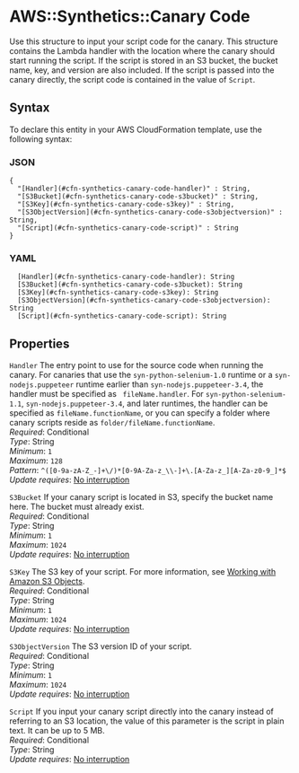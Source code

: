 # AWS::Synthetics::Canary Code<a name="aws-properties-synthetics-canary-code"></a>

Use this structure to input your script code for the canary\. This structure contains the Lambda handler with the location where the canary should start running the script\. If the script is stored in an S3 bucket, the bucket name, key, and version are also included\. If the script is passed into the canary directly, the script code is contained in the value of `Script`\. 

## Syntax<a name="aws-properties-synthetics-canary-code-syntax"></a>

To declare this entity in your AWS CloudFormation template, use the following syntax:

### JSON<a name="aws-properties-synthetics-canary-code-syntax.json"></a>

```
{
  "[Handler](#cfn-synthetics-canary-code-handler)" : String,
  "[S3Bucket](#cfn-synthetics-canary-code-s3bucket)" : String,
  "[S3Key](#cfn-synthetics-canary-code-s3key)" : String,
  "[S3ObjectVersion](#cfn-synthetics-canary-code-s3objectversion)" : String,
  "[Script](#cfn-synthetics-canary-code-script)" : String
}
```

### YAML<a name="aws-properties-synthetics-canary-code-syntax.yaml"></a>

```
  [Handler](#cfn-synthetics-canary-code-handler): String
  [S3Bucket](#cfn-synthetics-canary-code-s3bucket): String
  [S3Key](#cfn-synthetics-canary-code-s3key): String
  [S3ObjectVersion](#cfn-synthetics-canary-code-s3objectversion): String
  [Script](#cfn-synthetics-canary-code-script): String
```

## Properties<a name="aws-properties-synthetics-canary-code-properties"></a>

`Handler`  <a name="cfn-synthetics-canary-code-handler"></a>
The entry point to use for the source code when running the canary\. For canaries that use the `syn-python-selenium-1.0` runtime or a `syn-nodejs.puppeteer` runtime earlier than `syn-nodejs.puppeteer-3.4`, the handler must be specified as ` fileName.handler`\. For `syn-python-selenium-1.1`, `syn-nodejs.puppeteer-3.4`, and later runtimes, the handler can be specified as ` fileName.functionName `, or you can specify a folder where canary scripts reside as ` folder/fileName.functionName `\.  
*Required*: Conditional  
*Type*: String  
*Minimum*: `1`  
*Maximum*: `128`  
*Pattern*: `^([0-9a-zA-Z_-]+\/)*[0-9A-Za-z_\\-]+\.[A-Za-z_][A-Za-z0-9_]*$`  
*Update requires*: [No interruption](https://docs.aws.amazon.com/AWSCloudFormation/latest/UserGuide/using-cfn-updating-stacks-update-behaviors.html#update-no-interrupt)

`S3Bucket`  <a name="cfn-synthetics-canary-code-s3bucket"></a>
If your canary script is located in S3, specify the bucket name here\. The bucket must already exist\.   
*Required*: Conditional  
*Type*: String  
*Minimum*: `1`  
*Maximum*: `1024`  
*Update requires*: [No interruption](https://docs.aws.amazon.com/AWSCloudFormation/latest/UserGuide/using-cfn-updating-stacks-update-behaviors.html#update-no-interrupt)

`S3Key`  <a name="cfn-synthetics-canary-code-s3key"></a>
The S3 key of your script\. For more information, see [Working with Amazon S3 Objects](https://docs.aws.amazon.com/AmazonS3/latest/dev/UsingObjects.html)\.  
*Required*: Conditional  
*Type*: String  
*Minimum*: `1`  
*Maximum*: `1024`  
*Update requires*: [No interruption](https://docs.aws.amazon.com/AWSCloudFormation/latest/UserGuide/using-cfn-updating-stacks-update-behaviors.html#update-no-interrupt)

`S3ObjectVersion`  <a name="cfn-synthetics-canary-code-s3objectversion"></a>
The S3 version ID of your script\.  
*Required*: Conditional  
*Type*: String  
*Minimum*: `1`  
*Maximum*: `1024`  
*Update requires*: [No interruption](https://docs.aws.amazon.com/AWSCloudFormation/latest/UserGuide/using-cfn-updating-stacks-update-behaviors.html#update-no-interrupt)

`Script`  <a name="cfn-synthetics-canary-code-script"></a>
If you input your canary script directly into the canary instead of referring to an S3 location, the value of this parameter is the script in plain text\. It can be up to 5 MB\.  
*Required*: Conditional  
*Type*: String  
*Update requires*: [No interruption](https://docs.aws.amazon.com/AWSCloudFormation/latest/UserGuide/using-cfn-updating-stacks-update-behaviors.html#update-no-interrupt)